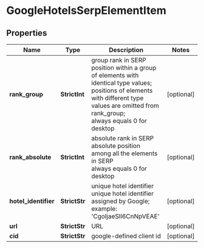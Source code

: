 # GoogleHotelsSerpElementItem


## Properties

| Name | Type | Description | Notes |
|------------ | ------------- | ------------- | -------------|
**rank_group** | **StrictInt** | group rank in SERP<br>position within a group of elements with identical type values;<br>positions of elements with different type values are omitted from rank_group;<br>always equals 0 for desktop |[optional]|
**rank_absolute** | **StrictInt** | absolute rank in SERP<br>absolute position among all the elements in SERP<br>always equals 0 for desktop |[optional]|
**hotel_identifier** | **StrictStr** | unique hotel identifier<br>unique hotel identifier assigned by Google;<br>example: 'CgoIjaeSlI6CnNpVEAE' |[optional]|
**url** | **StrictStr** | URL |[optional]|
**cid** | **StrictStr** | google-defined client id |[optional]|